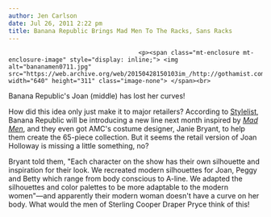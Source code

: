 ```yaml
---
author: Jen Carlson
date: Jul 26, 2011 2:22 pm
title: Banana Republic Brings Mad Men To The Racks, Sans Racks
---
```


	
										<p><span class="mt-enclosure mt-enclosure-image" style="display: inline;"> <img alt="bananamen0711.jpg" src="https://web.archive.org/web/20150428150103im_/http://gothamist.com/attachments/arts_jen/bananamen0711.jpg" width="640" height="311" class="image-none"> </span><br>
<span class="photo_caption">Banana Republic&apos;s Joan (middle) has lost her curves!</span></p>

<p>How did this idea only just make it to major retailers? According to <a href="https://web.archive.org/web/20150428150103/http://www.stylelist.com/2011/07/21/mad-men-costume-designer-janie-bryant-banana-republic/#photo-9">Stylelist</a>, Banana Republic will be introducing a new line next month inspired by <a href="https://web.archive.org/web/20150428150103/http://gothamist.com/tags/madmen"><em>Mad Men</em></a>, and they even got AMC&apos;s costume designer, Janie Bryant, to help them create the 65-piece collection. But it seems the retail version of Joan Holloway is missing a little something, no?</p>

<p>Bryant told them, &quot;Each character on the show has their own silhouette and inspiration for their look. We recreated modern silhouettes for Joan, Peggy and Betty which range from body conscious to A-line. We adapted the silhouettes and color palettes to be more adaptable to the modern women&quot;&#x2014;and apparently their modern woman doesn&apos;t have a curve on her body. What would the men of Sterling Cooper Draper Pryce think of this!</p>					
										
									
				